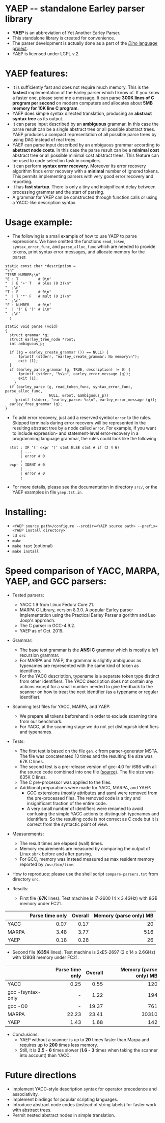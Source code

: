 # YAEP -- standalone Earley parser library
  * **YAEP** is an abbreviation of Yet Another Earley Parser.
  * This standalone library is created for convenience.
  * The parser development is actually done as a part of the [*Dino* language
    project](https://github.com/dino-lang/dino).
  * YAEP is licensed under LGPL v.2.

# YAEP features:
  * It is sufficiently fast and does not require much memory.
    This is the **fastest** implementation of the Earley parser which I
    know of. If you know a faster one, please send me a message. It can parse
    **300K lines of C program per second** on modern computers
    and allocates about **5MB memory for 10K line C program**.
  * YAEP does simple syntax directed translation, producing an **abstract
    syntax tree** as its output.
  * It can parse input described by an **ambiguous** grammar.  In
    this case the parse result can be a single abstract tree or all
    possible abstract trees. YAEP produces a compact
    representation of all possible parse trees by using DAG instead
    of real trees.
  * YAEP can parse input described by an ambiguous grammar
    according to **abstract node costs**.  In this case the parse
    result can be a **minimal cost** abstract tree or all possible
    minimal cost abstract trees.  This feature can be used to code
    selection task in compilers.
  * It can perform **syntax error recovery**.  Moreover its error
    recovery algorithm finds error recovery with a **minimal** number of
    ignored tokens.  This permits implementing parsers with very good
    error recovery and reporting.
  * It has **fast startup**.  There is only a tiny and insignificant delay
    between processing grammar and the start of parsing.
  * A grammar for YAEP can be constructed through function calls or using
    a YACC-like description syntax.
 
# Usage example:
* The following is a small example of how to use YAEP to parse expressions.
  We have omitted the functions `read_token`, `syntax_error_func`,
  and `parse_alloc_func` which are needed to provide tokens, print syntax
  error messages, and allocate memory for the parser.

```
static const char *description =
"\n"
"TERM NUMBER;\n"
"E : T         # 0\n"
"  | E '+' T   # plus (0 2)\n"
"  ;\n"
"T : F         # 0\n"
"  | T '*' F   # mult (0 2)\n"
"  ;\n"
"F : NUMBER    # 0\n"
"  | '(' E ')' # 1\n"
"  ;\n"
  ;

static void parse (void)
{
  struct grammar *g;
  struct earley_tree_node *root;
  int ambiguous_p;

  if ((g = earley_create_grammar ()) == NULL) {
      fprintf (stderr, "earley_create_grammar: No memory\n");
      exit (1);
  }
  if (earley_parse_grammar (g, TRUE, description) != 0) {
      fprintf (stderr, "%s\n", earley_error_message (g));
      exit (1);
    }
  if (earley_parse (g, read_token_func, syntax_error_func, parse_alloc_func,
                    NULL, &root, &ambiguous_p))
    fprintf (stderr, "earley_parse: %s\n", earley_error_message (g));
  earley_free_grammar (g);
}
```
  * To add error recovery, just add a reserved symbol ``error`` to
    the rules. Skipped terminals during error recovery will be
    represented in the resulting abstract tree by a node called ``error``.
    For example, if you want to include expression- and statement-level
    error-recovery in a programming language grammar, the rules could look
    like the following:
```
  stmt : IF '(' expr ')' stmt ELSE stmt # if (2 4 6)
       | ...
       | error # 0
       ;
  expr : IDENT # 0
       | ...
       | error # 0
       ;
``` 
  * For more details, please see the documentation in directory ``src/``,
    or the YAEP examples in file ``yaep.tst.in``.

# Installing:
  * ``<YAEP source path>/configure --srcdir=<YAEP source path> --prefix=<YAEP install directory>``
  * ``cd src``
  * ``make``
  * ``make test`` (optional) 
  * ``make install``

# Speed comparison of YACC, MARPA, YAEP, and GCC parsers:

* Tested parsers:
  * YACC 1.9 from Linux Fedora Core 21.
  * MARPA C Library, version 8.3.0. A popular Earley parser implementation
    using the Practical Earley Parser algorithm and Leo Joop's approach.
  * The C parser in GCC-4.9.2.
  * YAEP as of Oct. 2015.
* Grammar:
  * The base test grammar is the **ANSI C** grammar which is mostly
    a left recursion grammar.
  * For MARPA and YAEP, the grammar is slightly ambiguous as typenames
    are represented with the same kind of token as identifiers.
  * For the YACC description, typename is a separate token type distinct from
    other identifiers.  The YACC description does not contain any actions except
    for a small number needed to give feedback to the scanner on how to treat
    the next identifier (as a typename or regular identifier).
* Scanning test files for YACC, MARPA, and YAEP:
  * We prepare all tokens beforehand in order to exclude scanning time from our benchmark.
  * For YACC, at the scanning stage we do not yet distinguish identifiers and typenames. 
* Tests:
  * The first test is based on the file ``gen.c`` from parser-generator MSTA.  The file
    was concatenated 10 times and the resulting file size was 67K C lines.
  * The second test is a pre-release version of gcc-4.0 for i686 with all the source
    code combined into one file
    ([source](http://people.csail.mit.edu/smcc/projects/single-file-programs/)).
    The file size was 635K C lines.
  * The C pre-processor was applied to the files.
  * Additional preparations were made for YACC, MARPA, and YAEP:
    * GCC extensions (mostly attributes and asm) were removed from the
      pre-processed files.  The removed code is a tiny and insignificant
      fraction of the entire code.
    * A very small number of identifiers were renamed to avoid confusing the simple
      YACC actions to distinguish typenames and identifiers.  So the resulting code
      is not correct as C code but it is correct from the syntactic point of view.
* Measurements:
  * The result times are elapsed (wall) times.
  * Memory requirements are measured by comparing the output of Linux ``sbrk`` before and
    after parsing.
  * For GCC, memory was instead measured as max resident memory reported by ``/usr/bin/time``.
* How to reproduce: please use the shell script ``compare-parsers.tst``
  from directory ``src``.


* Results:
  * First file (**67K** lines).  Test machine is i7-2600 (4 x 3.4GHz)
    with 8GB memory under FC21.


|                      |Parse time only  |Overall    |Memory (parse only) MB|
|----------------------|----------------:|----------:|---------------------:|
|YACC                  |   0.07          | 0.17      |   20                 |
|MARPA                 |   3.48          | 3.77      |  516                 |
|YAEP                  |   0.18          | 0.28      |   26                 |

  * Second file (**635K** lines).  Test machine is 2xE5-2697 (2 x 14 x 2.6GHz)
    with 128GB memory under FC21.

|                      |Parse time only  |Overall    |Memory (parse only) MB|
|----------------------|----------------:|----------:|---------------------:|
|YACC                  |  0.25           | 0.55      |  120                 |
|gcc -fsyntax-only     |      -          | 1.22      |  194                 |
|gcc -O0               |      -          |19.37      |  761                 |
|MARPA                 | 22.23           |23.41      |30310                 |
|YAEP                  |  1.43           | 1.68      |  142                 |

* Conclusions:
  * YAEP without a scanner is up to **20** times faster than Marpa and requires
    up to **200** times less memory.
  * Still, it is **2.5** - **6** times slower (**1.6** - **3** times when
     taking the scanner into account) than YACC.

# Future directions
  * Implement YACC-style description syntax for operator precedence and associativity.
  * Implement bindings for popular scripting languages.
  * Introduce abstract node codes (instead of string labels) for faster work with abstract trees.
  * Permit nested abstract nodes in simple translation.
